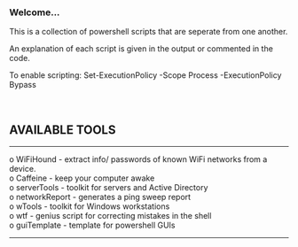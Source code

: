 ### Welcome...

This is a collection of powershell scripts that are seperate from one another.
<br/>

An explanation of each script is given in the output or commented in the code.


To enable scripting:
Set-ExecutionPolicy -Scope Process -ExecutionPolicy Bypass

<br/>

## AVAILABLE TOOLS
__________________________________________

                                        
o    WiFiHound -  extract info/ passwords of known WiFi networks from a device.                         
o    Caffeine -  keep your computer awake                        
o    serverTools -  toolkit for servers and Active Directory                              
o    networkReport -  generates a ping sweep report                                                   
o    wTools -  toolkit for Windows workstations                                                          
o    wtf -  genius script for correcting mistakes in the shell  
o    guiTemplate -  template for powershell GUIs
                                    
_________________________________________


